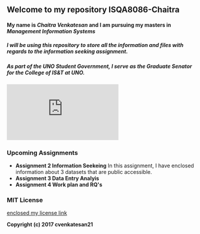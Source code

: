 ## Welcome to my repository **ISQA8086-Chaitra**

#### My name is _Chaitra Venkatesan_ and I am pursuing my masters in _Management Information Systems_

##### I will be using this _repository_ to store all the information and files with regards to the _information seeking assignment_.

##### As part of the UNO Student Government, I serve as the _**Graduate Senator**_ for the College of IS&T at UNO.
##### ![I have enclosed my student government profile](https://www.unomaha.edu/student-life/involvement/student-government/candidate-profiles/chaitra-venkatesan.php)

### Upcoming Assignments

* **Assignment 2 Information Seekeing**
In this assignment, I have enclosed information about 3 datasets that are public accessible.
* **Assignment 3 Data Entry Analyis**
* **Assignment 4 Work plan and RQ's**

### MIT License 
[enclosed my license link](https://github.com/cvenkatesan21/ISQA8086-Chaitra/blob/master/LICENSE)

**Copyright (c) 2017 cvenkatesan21**


